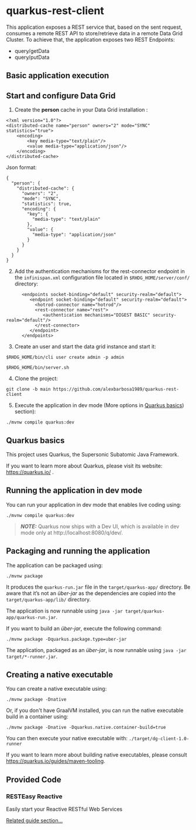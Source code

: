# quarkus-rest-client

This application exposes a REST service that, based on the sent request, consumes a remote REST API to store/retrieve data in a remote Data Grid Cluster. 
To achieve that, the application exposes two REST Endpoints:

- query/getData
- query/putData

## Basic application execution

## Start and configure Data Grid
1. Create the **person** cache in your Data Grid installation :
~~~
<?xml version="1.0"?>
<distributed-cache name="person" owners="2" mode="SYNC" statistics="true">
	<encoding>
		<key media-type="text/plain"/>
		<value media-type="application/json"/>
	</encoding>
</distributed-cache>
~~~
Json format:
~~~
{
  "person": {
    "distributed-cache": {
      "owners": "2",
      "mode": "SYNC",
      "statistics": true,
      "encoding": {
        "key": {
          "media-type": "text/plain"
        },
        "value": {
          "media-type": "application/json"
        }
      }
    }
  }
}
~~~
2. Add the authentication mechanisms for the rest-connector endpoint in the `infinispan.xml` configuration file located in `$RHDG_HOME/server/conf/` directory:
~~~
      <endpoints socket-binding="default" security-realm="default">
         <endpoint socket-binding="default" security-realm="default">
           <hotrod-connector name="hotrod"/>
           <rest-connector name="rest">
              <authentication mechanisms="DIGEST BASIC" security-realm="default"/>
           </rest-connector>
         </endpoint>
      </endpoints>
~~~
3. Create an user and start the data grid instance and start it:
~~~
$RHDG_HOME/bin/cli user create admin -p admin
~~~
~~~
$RHDG_HOME/bin/server.sh
~~~
4. Clone the project:
~~~
git clone -b main https://github.com/alexbarbosa1989/quarkus-rest-client
~~~
5. Execute the application in dev mode (More options in [Quarkus basics](https://github.com/alexbarbosa1989/quarkus-rest-client/blob/main/README.md#quarkus-basics)) section):
~~~
./mvnw compile quarkus:dev
~~~

## Quarkus basics
This project uses Quarkus, the Supersonic Subatomic Java Framework.

If you want to learn more about Quarkus, please visit its website: https://quarkus.io/ .

## Running the application in dev mode

You can run your application in dev mode that enables live coding using:
```shell script
./mvnw compile quarkus:dev
```

> **_NOTE:_**  Quarkus now ships with a Dev UI, which is available in dev mode only at http://localhost:8080/q/dev/.

## Packaging and running the application

The application can be packaged using:
```shell script
./mvnw package
```
It produces the `quarkus-run.jar` file in the `target/quarkus-app/` directory.
Be aware that it’s not an _über-jar_ as the dependencies are copied into the `target/quarkus-app/lib/` directory.

The application is now runnable using `java -jar target/quarkus-app/quarkus-run.jar`.

If you want to build an _über-jar_, execute the following command:
```shell script
./mvnw package -Dquarkus.package.type=uber-jar
```

The application, packaged as an _über-jar_, is now runnable using `java -jar target/*-runner.jar`.

## Creating a native executable

You can create a native executable using: 
```shell script
./mvnw package -Dnative
```

Or, if you don't have GraalVM installed, you can run the native executable build in a container using: 
```shell script
./mvnw package -Dnative -Dquarkus.native.container-build=true
```

You can then execute your native executable with: `./target/dg-client-1.0-runner`

If you want to learn more about building native executables, please consult https://quarkus.io/guides/maven-tooling.

## Provided Code

### RESTEasy Reactive

Easily start your Reactive RESTful Web Services

[Related guide section...](https://quarkus.io/guides/getting-started-reactive#reactive-jax-rs-resources)
